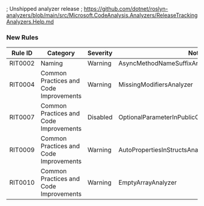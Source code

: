 ﻿; Unshipped analyzer release
; https://github.com/dotnet/roslyn-analyzers/blob/main/src/Microsoft.CodeAnalysis.Analyzers/ReleaseTrackingAnalyzers.Help.md

### New Rules

Rule ID | Category | Severity | Notes
--------|----------|----------|-------
RIT0002 | Naming | Warning | AsyncMethodNameSuffixAnalyzer
RIT0004 | Common Practices and Code Improvements | Warning | MissingModifiersAnalyzer
RIT0007 | Common Practices and Code Improvements | Disabled | OptionalParameterInPublicClassPublicMethodAnalyzer
RIT0009 | Common Practices and Code Improvements | Warning | AutoPropertiesInStructsAnalyzer
RIT0010 | Common Practices and Code Improvements | Warning | EmptyArrayAnalyzer